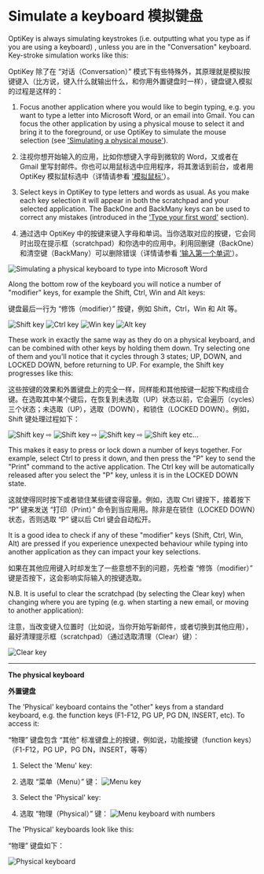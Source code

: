 Simulate a keyboard
模拟键盘
======

OptiKey is always simulating keystrokes (i.e. outputting what you type as if you are using a keyboard) , unless you are in the "Conversation" keyboard. Key-stroke simulation works like this:

OptiKey 除了在 “对话（Conversation）” 模式下有些特殊外，其原理就是模拟按键键入（比方说，键入什么就输出什么，和你用外置键盘时一样），键盘键入模拟的过程是这样的：

1. Focus another application where you would like to begin typing, e.g. you want to type a letter into Microsoft Word, or an email into Gmail. You can focus the other application by using a physical mouse to select it and bring it to the foreground, or use OptiKey to simulate the mouse selection (see ['Simulating a physical mouse'](https://github.com/JuliusSweetland/OptiKey/wiki/User-Guide#simulate-a-physical-mouse)).

1.  注视你想开始输入的应用，比如你想键入字母到微软的 Word，又或者在 Gmail 里写封邮件。你也可以用鼠标选中应用程序，将其激话到前台，或者用 OptiKey 模拟鼠标选中（详情请参看 ['模拟鼠标'](https://github.com/jobbole/OptiKeyWiki-ZH/blob/master/%E6%A8%A1%E6%8B%9F%E9%BC%A0%E6%A0%87.md)）。

2. Select keys in OptiKey to type letters and words as usual. As you make each key selection it will appear in both the scratchpad and your selected application. The BackOne and BackMany keys can be used to correct any mistakes (introduced in the ['Type your first word'](https://github.com/JuliusSweetland/OptiKey/wiki/User-Guide#type-your-first-word) section).

2. 通过选中 OptiKey 中的按键来键入字母和单词。当你选取对应的按键，它会同时出现在提示框（scratchpad）和你选中的应用中。利用回删键（BackOne）和清空键（BackMany）可以删除错误（详情请参看 ['输入第一个单词'](https://github.com/jobbole/OptiKeyWiki-ZH/blob/master/Type%20your%20first%20word.md)）。

![Simulating a physical keyboard to type into Microsoft Word](https://github.com/JuliusSweetland/OptiKey/blob/gh-pages/images/Typing_Into_Word.png)

Along the bottom row of the keyboard you will notice a number of "modifier" keys, for example the Shift, Ctrl, Win and Alt keys:

键盘最后一行为 “修饰（modifier）” 按键，例如 Shift，Ctrl，Win 和 Alt 等。

![Shift key](https://github.com/JuliusSweetland/OptiKey/blob/gh-pages/images/Key_Shift_Up.png)
![Ctrl key](https://github.com/JuliusSweetland/OptiKey/blob/gh-pages/images/Key_Ctrl_Up.png)
![Win key](https://github.com/JuliusSweetland/OptiKey/blob/gh-pages/images/Key_Win_Up.png)
![Alt key](https://github.com/JuliusSweetland/OptiKey/blob/gh-pages/images/Key_Alt_Up.png)

These work in exactly the same way as they do on a physical keyboard, and can be combined with other keys by holding them down. Try selecting one of them and you'll notice that it cycles through 3 states; UP, DOWN, and LOCKED DOWN, before returning to UP. For example, the Shift key progresses like this:

这些按键的效果和外置键盘上的完全一样，同样能和其他按键一起按下构成组合键。在选取其中某个键后，在恢复到未选取（UP）状态以前，它会遍历（cycles）三个状态；未选取（UP），选取（DOWN），和锁住（LOCKED DOWN）。例如，Shift  键处理过程如下：

![Shift key](https://github.com/JuliusSweetland/OptiKey/blob/gh-pages/images/Key_Shift_Up.png)
 ⇨
![Shift key](https://github.com/JuliusSweetland/OptiKey/blob/gh-pages/images/Key_Shift_Down.png)
 ⇨
![Shift key](https://github.com/JuliusSweetland/OptiKey/blob/gh-pages/images/Key_Shift_Locked_Down.png)
 ⇨
![Shift key](https://github.com/JuliusSweetland/OptiKey/blob/gh-pages/images/Key_Shift_Up.png)
etc...

This makes it easy to press or lock down a number of keys together. For example, select Ctrl to press it down, and then press the "P" key to send the "Print" command to the active application. The Ctrl key will be automatically released after you select the "P" key, unless it is in the LOCKED DOWN state.

这就使得同时按下或者锁住某些键变得容量。例如，选取 Ctrl 键按下，接着按下 “P” 键来发送 “打印（Print）” 命令到当应用用。除非是在锁住（LOCKED DOWN）状态，否则选取 “P” 键以后 Ctrl 键会自动松开。

It is a good idea to check if any of these "modifier" keys (Shift, Ctrl, Win, Alt) are pressed if you experience unexpected behaviour while typing into another application as they can impact your key selections.

如果在其他应用键入时却发生了一些意想不到的问题，先检查 “修饰（modifier）” 键是否按下，这会影响实际输入的按键选取。

N.B. It is useful to clear the scratchpad (by selecting the Clear key) when changing where you are typing (e.g. when starting a new email, or moving to another application):

注意，当改变键入位置时（比如说，当你开始写新邮件，或者切换到其他应用），最好清理提示框（scratchpad）（通过选取清理（Clear）键）：

![Clear key](https://github.com/JuliusSweetland/OptiKey/blob/gh-pages/images/Key_Clear_Up.png)

---

**The physical keyboard**

**外置键盘**

The 'Physical' keyboard contains the "other" keys from a standard keyboard, e.g. the function keys (F1-F12, PG UP, PG DN, INSERT, etc). To access it:

“物理” 键盘包含 “其他” 标准键盘上的按键，例如说，功能按键（function keys）（F1-F12，PG UP，PG DN，INSERT，等等）

1. Select the 'Menu' key:

1. 选取 “菜单（Menu）” 键：
    ![Menu key](https://github.com/JuliusSweetland/OptiKey/blob/gh-pages/images/Key_Menu_Up.png)

2.  Select the 'Physical' key:

2.  选取 “物理（Physical）” 键：
    ![Menu keyboard with numbers](https://github.com/JuliusSweetland/OptiKey/blob/gh-pages/images/Keyboard_Menu_Numbered.png)

The 'Physical' keyboards look like this:

“物理” 键盘如下：

![Physical keyboard](https://github.com/JuliusSweetland/OptiKey/blob/gh-pages/images/Keyboard_Physical.png)
